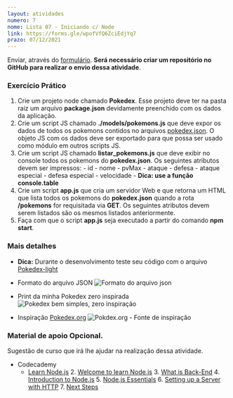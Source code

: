 ```yaml
---
layout: atividades
numero: 7
nome: Lista 07 - Iniciando c/ Node
link: https://forms.gle/wpofVfQ6ZciEdjYq7
prazo: 07/12/2021
---
```


Enviar, através do <a href="{{ page.link }}" target="_blank">formulário</a>. **Será necessário criar um repositório no GitHub para realizar o envio dessa atividade**. 



### Exercício Prático
  1. Crie um projeto node chamado **Pokedex**. Esse projeto deve ter na pasta raiz um arquivo **package.json** devidamente preenchido com os dados da aplicação.
  2. Crie um script JS chamado **./models/pokemons.js** que deve expor os dados de todos os pokemons contidos no arquivos <a href="https://drive.google.com/file/d/1n_o4X7w1LfFemSD4Cut_PI7MeT4cv7Ul/view?usp=sharing"  target="_blank">pokedex.json</a>. 
  O objeto JS com os dados deve ser exportado para que possa ser usado como módulo em outros scripts JS. 
  3. Crie um script JS chamado **listar_pokemons.js** que deve exibir no console todos os pokemons do **pokedex.json**. Os seguintes atributos devem ser impressos:
    - id
    - nome
    - pvMax
    - ataque
    - defesa
    - ataque especial
    - defesa especial
    - velocidade
    - **Dica: use a função console.table**
  4. Crie um script **app.js** que cria um servidor Web e que retorna um HTML que lista todos os pokemons do **pokedex.json** quando a rota **/pokemons** for requisitada via **GET**. Os seguintes atributos devem serem listados são os mesmos listados anteriormente.
  5. Faça com que o script **app.js** seja executado a partir do comando **npm start**.

### Mais detalhes

- **Dica:** Durante o desenvolvimento teste seu código com o arquivo  <a  href="{{site.baseurl}}/assets/downloads/pokedex-light.json" target="_blank"> Pokedex-light </a>

- Formato do arquivo JSON
![Formato do arquivo json]({{site.baseurl}}/assets/prints/le07/pokemon-json.png)

- Print da minha Pokedex zero inspirada
![Pokedex bem simples, zero inspiração]({{site.baseurl}}/assets/prints/le07/pokedex.png)

- Inspiração <a href="https://pokedex.org" target="_blank">Pokedex.org</a>
![Pokdex.org - Fonte de inspiração]({{site.baseurl}}/assets/prints/le07/pokedex-org.png)
<h3>Material de apoio <span class="label label-yellow">Opcional</span>.</h3>


Sugestão de curso que irá lhe ajudar na realização dessa atividade. 

- Codecademy
  - <a href="https://www.codecademy.com/learn/learn-node-js" target="_blank">Learn Node.js</a>
    2. <a href="https://www.codecademy.com/courses/learn-node-js/articles/welcome-to-learn-node-js" target="_blank">Welcome to learn Node.js</a>
    3. <a href="https://www.codecademy.com/courses/learn-node-js/lessons/server-side-web-development/resume" target="_blank">What is Back-End</a>
    4. <a href="https://www.codecademy.com/courses/learn-node-js/lessons/intro-to-node-js/resume" target="_blank">Introduction to Node.js</a>
    5. <a href="https://www.codecademy.com/courses/learn-node-js/lessons/node-js-essentials/resume" target="_blank">Node.js Essentials</a>
    6. <a href="https://www.codecademy.com/courses/learn-node-js/lessons/setting-up-a-server-with-http/resume" target="_blank">Setting up a Server with HTTP</a>
    7. <a href="https://www.codecademy.com/courses/learn-node-js/articles/learn-node-js-next-steps" target="_blank">Next Steps</a>



